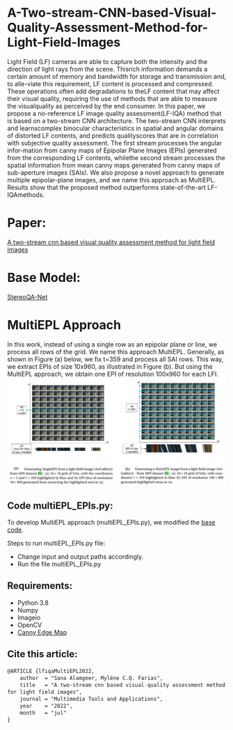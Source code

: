 # A-Two-stream-CNN-based-Visual-Quality-Assessment-Method-for-Light-Field-Images

Light Field (LF) cameras are able to capture both the intensity and the direction of light rays from the scene. Thisrich information demands a certain amount of memory and bandwidth for storage and transmission and, to alle-viate this requirement, LF content is processed and compressed. These operations often add degradations to theLF content that may affect their visual quality, requiring the use of methods that are able to measure the visualquality as perceived by the end consumer.  In this paper, we propose a no-reference LF image quality assessment(LF-IQA) method that is based on a two-stream CNN architecture. The two-stream CNN interprets and learnscomplex binocular characteristics in spatial and angular domains of distorted LF contents, and predicts qualityscores that are in correlation with subjective quality assessment. The first stream processes the angular infor-mation from canny maps of Epipolar Plane Images (EPIs) generated from the corresponding LF contents, whilethe second stream processes the spatial information from mean canny maps generated from canny maps of sub-aperture images (SAIs).  We also propose a novel approach to generate multiple epipolar-plane images, and we name this approach as MultiEPL. Results show that the proposed method outperforms state-of-the-art LF-IQAmethods.

# Paper: 
[A two-stream cnn based visual quality assessment method for light field images](https://link.springer.com/article/10.1007/s11042-022-13436-4)

# Base Model:
[StereoQA-Net](https://github.com/weizhou-geek/Stereoscopic-Image-Quality-Assessment-Network)

# MultiEPL Approach
In this work, instead of using a single row as an epipolar plane or line, we process all rows of the grid. We name this approach MultiEPL. Generally, as shown in Figure (a) below, we fix t=359 and process all SAI rows. This way, we extract EPIs of size 10x960, as illustrated in Figure (b). But using the MultiEPL approach, we obtain one EPI of resolution 100x960 for each LFI.
![](images/singleEPL_and_multiEPL.png)

## Code multiEPL_EPIs.py:
To develop MultiEPL approach (multiEPL_EPIs.py), we modified the [base code](https://github.com/andrewhou1/Light-Field-Super-Resolution/blob/master/generateEPI.py).

Steps to run multiEPL_EPIs.py file:
- Change input and output paths accordingly.
- Run the file multiEPL_EPIs.py

## Requirements:
- Python 3.8
- Numpy
- Imageio
- OpenCV
- [Canny Edge Map](https://www.peterkovesi.com/matlabfns/index.html#spatial)

## Cite this article:
```
@ARTICLE {lfiqaMultiEPL2022,
    author  = "Sana Alamgeer, Mylène C.Q. Farias",
    title   = "A two-stream cnn based visual quality assessment method for light field images",
    journal = "Multimedia Tools and Applications",
    year    = "2022",
    month   = "jul"
}
```
